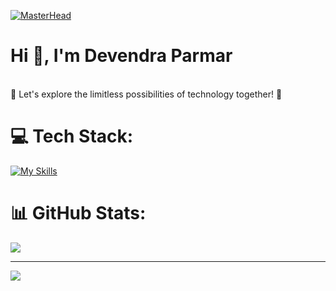[![MasterHead](https://miro.medium.com/v2/resize:fit:1358/1*e-CnQ3XcOSjznpnBhMXQKg.gif)](#)
<h1 align="left">Hi 👋, I'm Devendra Parmar</h1>
<br>🚀 Let's explore the limitless possibilities of technology together! 🤖<br>

# 💻 Tech Stack:
[![My Skills](https://skillicons.dev/icons?i=js,java,py,c,css,html,react,nodejs,express,redux,mongodb,mysql,git,jest,tailwind,bootstrap,materialui,babel,vite,vscode,webpack,postman&perline=11)](https://skillicons.dev)

# 📊 GitHub Stats:
![](https://github-readme-streak-stats.herokuapp.com/?user=DevendraCollage&theme=highcontrast&hide_border=false)<br/>

---
[![](https://visitcount.itsvg.in/api?id=DevendraCollage&icon=0&color=0)](https://visitcount.itsvg.in)
